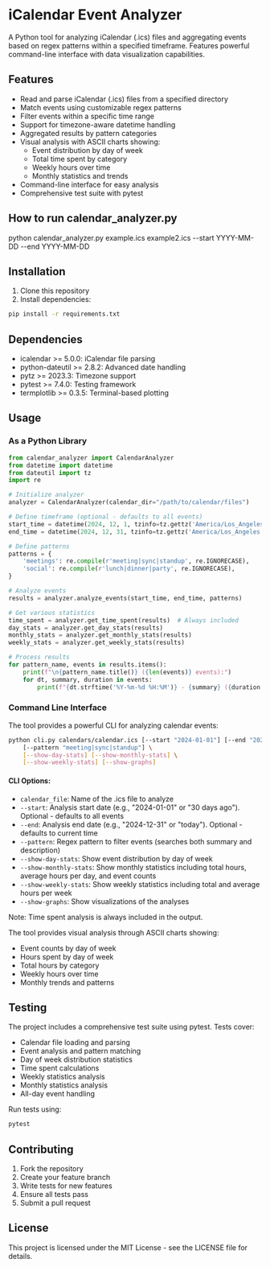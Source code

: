 # iCalendar Event Analyzer

A Python tool for analyzing iCalendar (.ics) files and aggregating events based on regex patterns within a specified timeframe. Features powerful command-line interface with data visualization capabilities.

## Features

- Read and parse iCalendar (.ics) files from a specified directory
- Match events using customizable regex patterns
- Filter events within a specific time range
- Support for timezone-aware datetime handling
- Aggregated results by pattern categories
- Visual analysis with ASCII charts showing:
  - Event distribution by day of week
  - Total time spent by category
  - Weekly hours over time
  - Monthly statistics and trends
- Command-line interface for easy analysis
- Comprehensive test suite with pytest

## How to run calendar_analyzer.py
python calendar_analyzer.py example.ics example2.ics --start YYYY-MM-DD --end YYYY-MM-DD

## Installation

1. Clone this repository
2. Install dependencies:
```bash
pip install -r requirements.txt
```

## Dependencies

- icalendar >= 5.0.0: iCalendar file parsing
- python-dateutil >= 2.8.2: Advanced date handling
- pytz >= 2023.3: Timezone support
- pytest >= 7.4.0: Testing framework
- termplotlib >= 0.3.5: Terminal-based plotting

## Usage

### As a Python Library

```python
from calendar_analyzer import CalendarAnalyzer
from datetime import datetime
from dateutil import tz
import re

# Initialize analyzer
analyzer = CalendarAnalyzer(calendar_dir="/path/to/calendar/files")

# Define timeframe (optional - defaults to all events)
start_time = datetime(2024, 12, 1, tzinfo=tz.gettz('America/Los_Angeles'))
end_time = datetime(2024, 12, 31, tzinfo=tz.gettz('America/Los_Angeles'))

# Define patterns
patterns = {
    'meetings': re.compile(r'meeting|sync|standup', re.IGNORECASE),
    'social': re.compile(r'lunch|dinner|party', re.IGNORECASE),
}

# Analyze events
results = analyzer.analyze_events(start_time, end_time, patterns)

# Get various statistics
time_spent = analyzer.get_time_spent(results)  # Always included
day_stats = analyzer.get_day_stats(results)
monthly_stats = analyzer.get_monthly_stats(results)
weekly_stats = analyzer.get_weekly_stats(results)

# Process results
for pattern_name, events in results.items():
    print(f"\n{pattern_name.title()} ({len(events)} events):")
    for dt, summary, duration in events:
        print(f"{dt.strftime('%Y-%m-%d %H:%M')} - {summary} ({duration.total_seconds()/3600:.1f}h)")
```

### Command Line Interface

The tool provides a powerful CLI for analyzing calendar events:

```bash
python cli.py calendars/calendar.ics [--start "2024-01-01"] [--end "2024-12-31"] \
    [--pattern "meeting|sync|standup"] \
    [--show-day-stats] [--show-monthly-stats] \
    [--show-weekly-stats] [--show-graphs]
```

#### CLI Options:
- `calendar_file`: Name of the .ics file to analyze
- `--start`: Analysis start date (e.g., "2024-01-01" or "30 days ago"). Optional - defaults to all events
- `--end`: Analysis end date (e.g., "2024-12-31" or "today"). Optional - defaults to current time
- `--pattern`: Regex pattern to filter events (searches both summary and description)
- `--show-day-stats`: Show event distribution by day of week
- `--show-monthly-stats`: Show monthly statistics including total hours, average hours per day, and event counts
- `--show-weekly-stats`: Show weekly statistics including total and average hours per week
- `--show-graphs`: Show visualizations of the analyses

Note: Time spent analysis is always included in the output.

The tool provides visual analysis through ASCII charts showing:
- Event counts by day of week
- Hours spent by day of week
- Total hours by category
- Weekly hours over time
- Monthly trends and patterns

## Testing

The project includes a comprehensive test suite using pytest. Tests cover:

- Calendar file loading and parsing
- Event analysis and pattern matching
- Day of week distribution statistics
- Time spent calculations
- Weekly statistics analysis
- Monthly statistics analysis
- All-day event handling

Run tests using:
```bash
pytest
```

## Contributing

1. Fork the repository
2. Create your feature branch
3. Write tests for new features
4. Ensure all tests pass
5. Submit a pull request

## License

This project is licensed under the MIT License - see the LICENSE file for details.
